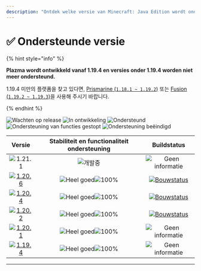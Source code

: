 ```yaml
---
description: "Ontdek welke versie van Minecraft: Java Edition wordt ondersteund door Plazma."
---
```


# ✅ Ondersteunde versie

{% hint style="info" %}

**Plazma wordt ontwikkeld vanaf 1.19.4 en versies onder 1.19.4 worden niet meer ondersteund.**

1.19.4 미만의 플랫폼을 찾고 있다면, [Prismarine (`1.18.1 ~ 1.19.2`)](https://github.com/PrismarineTeam/Prismarine) 또는 [Fusion (`1.19.2 ~ 1.19.3`)](https://github.com/RuinedTechnologyUnify/Fusion)을 사용해 주시기 바랍니다.

{% endhint %}

[wtr]: https://badge.plazmamc.org/0/릴리스%20대기중
[idv]: <https://badge.plazmamc.org/1/In ontwikkeling>
[atv]: https://badge.plazmamc.org/2/Ondersteund
[fse]: <https://badge.plazmamc.org/6/Ondersteuning van functies gestopt>
[eol]: <https://badge.plazmamc.org/4/Ondersteuning beëindigd>
[ukn]: https://badge.plazmamc.org/0/Geen%20informatie
[vgd]: https://badge.plazmamc.org/1/Heel%20goed
[mid]: https://badge.plazmamc.org/6/Gemiddeld
[100]: https://badge.plazmamc.org/percent/100

![Wachten op release][wtr] ![In ontwikkeling][idv] ![Ondersteund][atv] ![Ondersteuning van functies gestopt][fse] ![Ondersteuning beëindigd][eol]

|                                       Versie                                      | Stabiliteit en functionaliteit ondersteuning |                                             Buildstatus                                             |
| :-------------------------------------------------------------------------------: | :------------------------------------------: | :-------------------------------------------------------------------------------------------------: |
|                    ![1.21.1](https://badge.plazmamc.org/0/1.21)                   |                  ![개발중][idv]                 |                                       ![Geen informatie][ukn]                                       |
| [![1.20.6](https://badge.plazmamc.org/2/1.20.6)](https://git.plazmamc.org/1.20.6) |         ![Heel goed][vgd]![100%][100]        | [![Bouwstatus](https://build.plazmamc.org/1.20.6)](https://build.plazmamc.org/1.20.6?redirect=true) |
| [![1.20.4](https://badge.plazmamc.org/6/1.20.4)](https://git.plazmamc.org/1.20.4) |         ![Heel goed][vgd]![100%][100]        | [![Bouwstatus](https://build.plazmamc.org/1.20.4)](https://build.plazmamc.org/1.20.4?redirect=true) |
| [![1.20.2](https://badge.plazmamc.org/4/1.20.2)](https://git.plazmamc.org/1.20.2) |         ![Heel goed][vgd]![100%][100]        | [![Bouwstatus](https://build.plazmamc.org/1.20.2)](https://build.plazmamc.org/1.20.2?redirect=true) |
| [![1.20.1](https://badge.plazmamc.org/4/1.20.1)](https://git.plazmamc.org/1.20.1) |         ![Heel goed][vgd]![100%][100]        |                                       ![Geen informatie][ukn]                                       |
| [![1.19.4](https://badge.plazmamc.org/4/1.19.4)](https://git.plazmamc.org/1.19.4) |         ![Heel goed][vgd]![100%][100]        |                                       ![Geen informatie][ukn]                                       |

***
